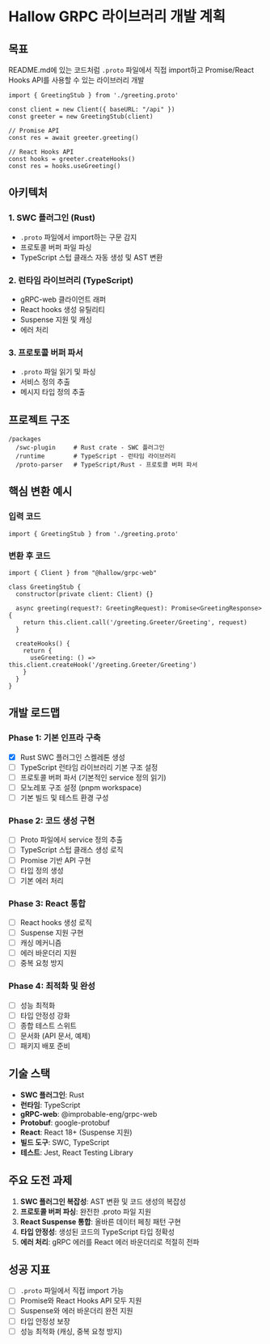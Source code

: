 # Hallow GRPC 라이브러리 개발 계획

## 목표

README.md에 있는 코드처럼 `.proto` 파일에서 직접 import하고 Promise/React Hooks API를 사용할 수 있는 라이브러리 개발

```tsx
import { GreetingStub } from './greeting.proto'

const client = new Client({ baseURL: "/api" })
const greeter = new GreetingStub(client)

// Promise API
const res = await greeter.greeting()

// React Hooks API
const hooks = greeter.createHooks()
const res = hooks.useGreeting()
```

## 아키텍처

### 1. SWC 플러그인 (Rust)
- `.proto` 파일에서 import하는 구문 감지
- 프로토콜 버퍼 파일 파싱
- TypeScript 스텁 클래스 자동 생성 및 AST 변환

### 2. 런타임 라이브러리 (TypeScript)
- gRPC-web 클라이언트 래퍼
- React hooks 생성 유틸리티  
- Suspense 지원 및 캐싱
- 에러 처리

### 3. 프로토콜 버퍼 파서
- `.proto` 파일 읽기 및 파싱
- 서비스 정의 추출
- 메시지 타입 정의 추출

## 프로젝트 구조

```
/packages
  /swc-plugin     # Rust crate - SWC 플러그인
  /runtime        # TypeScript - 런타임 라이브러리
  /proto-parser   # TypeScript/Rust - 프로토콜 버퍼 파서
```

## 핵심 변환 예시

### 입력 코드
```tsx
import { GreetingStub } from './greeting.proto'
```

### 변환 후 코드
```tsx
import { Client } from "@hallow/grpc-web"

class GreetingStub {
  constructor(private client: Client) {}
  
  async greeting(request?: GreetingRequest): Promise<GreetingResponse> {
    return this.client.call('/greeting.Greeter/Greeting', request)
  }
  
  createHooks() {
    return {
      useGreeting: () => this.client.createHook('/greeting.Greeter/Greeting')
    }
  }
}
```

## 개발 로드맵

### Phase 1: 기본 인프라 구축
- [x] Rust SWC 플러그인 스켈레톤 생성
- [ ] TypeScript 런타임 라이브러리 기본 구조 설정
- [ ] 프로토콜 버퍼 파서 (기본적인 service 정의 읽기)
- [ ] 모노레포 구조 설정 (pnpm workspace)
- [ ] 기본 빌드 및 테스트 환경 구성

### Phase 2: 코드 생성 구현
- [ ] Proto 파일에서 service 정의 추출
- [ ] TypeScript 스텁 클래스 생성 로직
- [ ] Promise 기반 API 구현
- [ ] 타입 정의 생성
- [ ] 기본 에러 처리

### Phase 3: React 통합
- [ ] React hooks 생성 로직
- [ ] Suspense 지원 구현
- [ ] 캐싱 메커니즘
- [ ] 에러 바운더리 지원
- [ ] 중복 요청 방지

### Phase 4: 최적화 및 완성
- [ ] 성능 최적화
- [ ] 타입 안정성 강화
- [ ] 종합 테스트 스위트
- [ ] 문서화 (API 문서, 예제)
- [ ] 패키지 배포 준비

## 기술 스택

- **SWC 플러그인**: Rust
- **런타임**: TypeScript
- **gRPC-web**: @improbable-eng/grpc-web
- **Protobuf**: google-protobuf
- **React**: React 18+ (Suspense 지원)
- **빌드 도구**: SWC, TypeScript
- **테스트**: Jest, React Testing Library

## 주요 도전 과제

1. **SWC 플러그인 복잡성**: AST 변환 및 코드 생성의 복잡성
2. **프로토콜 버퍼 파싱**: 완전한 .proto 파일 지원
3. **React Suspense 통합**: 올바른 데이터 페칭 패턴 구현
4. **타입 안정성**: 생성된 코드의 TypeScript 타입 정확성
5. **에러 처리**: gRPC 에러를 React 에러 바운더리로 적절히 전파

## 성공 지표

- [ ] `.proto` 파일에서 직접 import 가능
- [ ] Promise와 React Hooks API 모두 지원
- [ ] Suspense와 에러 바운더리 완전 지원
- [ ] 타입 안정성 보장
- [ ] 성능 최적화 (캐싱, 중복 요청 방지)
